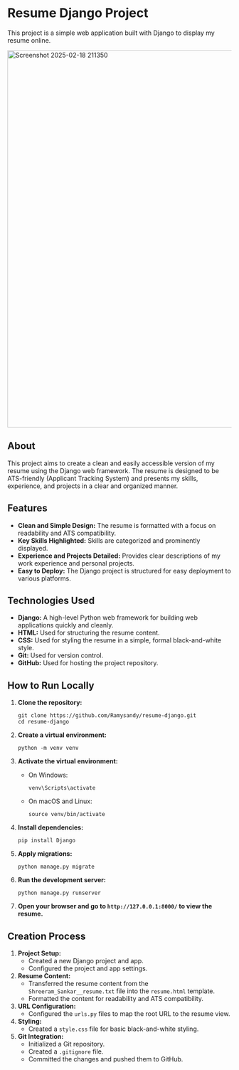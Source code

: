 # Resume Django Project

This project is a simple web application built with Django to display my resume online.

<img width="848" alt="Screenshot 2025-02-18 211350" src="https://github.com/user-attachments/assets/3965ee42-883e-425d-9f7d-0712b7ac0a31" />


## About

This project aims to create a clean and easily accessible version of my resume using the Django web framework. The resume is designed to be ATS-friendly (Applicant Tracking System) and presents my skills, experience, and projects in a clear and organized manner.

## Features

*   **Clean and Simple Design:** The resume is formatted with a focus on readability and ATS compatibility.
*   **Key Skills Highlighted:** Skills are categorized and prominently displayed.
*   **Experience and Projects Detailed:** Provides clear descriptions of my work experience and personal projects.
*   **Easy to Deploy:** The Django project is structured for easy deployment to various platforms.

## Technologies Used

*   **Django:** A high-level Python web framework for building web applications quickly and cleanly.
*   **HTML:** Used for structuring the resume content.
*   **CSS:** Used for styling the resume in a simple, formal black-and-white style.
*   **Git:** Used for version control.
*   **GitHub:** Used for hosting the project repository.

## How to Run Locally

1.  **Clone the repository:**

    ```
    git clone https://github.com/Ramysandy/resume-django.git
    cd resume-django
    ```

2.  **Create a virtual environment:**

    ```
    python -m venv venv
    ```

3.  **Activate the virtual environment:**

    *   On Windows:

        ```
        venv\Scripts\activate
        ```

    *   On macOS and Linux:

        ```
        source venv/bin/activate
        ```

4.  **Install dependencies:**

    ```
    pip install Django
    ```

5.  **Apply migrations:**

    ```
    python manage.py migrate
    ```

6.  **Run the development server:**

    ```
    python manage.py runserver
    ```

7.  **Open your browser and go to `http://127.0.0.1:8000/` to view the resume.**

## Creation Process

1.  **Project Setup:**
    *   Created a new Django project and app.
    *   Configured the project and app settings.
2.  **Resume Content:**
    *   Transferred the resume content from the `Shreeram_Sankar__resume.txt` file into the `resume.html` template.
    *   Formatted the content for readability and ATS compatibility.
3.  **URL Configuration:**
    *   Configured the `urls.py` files to map the root URL to the resume view.
4.  **Styling:**
    *   Created a `style.css` file for basic black-and-white styling.
5.  **Git Integration:**
    *   Initialized a Git repository.
    *   Created a `.gitignore` file.
    *   Committed the changes and pushed them to GitHub.


